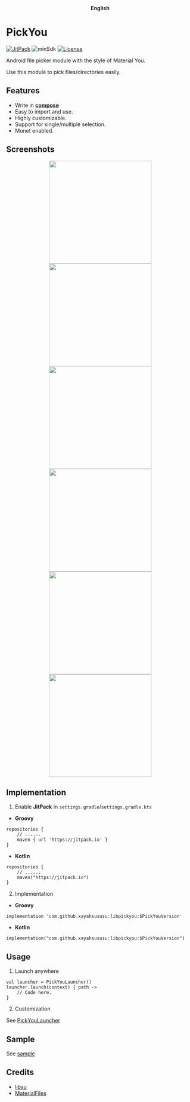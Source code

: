 <div align="center">
	<span style="font-weight: bold"> English</span>
</div>

# PickYou
[![JitPack](https://jitpack.io/v/xayahsususu/libpickyou.svg)](https://jitpack.io/#xayahsususu/libpickyou)  ![minSdk](https://img.shields.io/badge/minSdk-26-green) [![License](https://img.shields.io/github/license/XayahSuSuSu/AndroidModule-PickYou?color=ff69b4)](./LICENSE)

Android file picker module with the style of Material You.

Use this module to pick files/directories easily.

## Features
- Write in [**compose**](https://developer.android.com/jetpack/compose)
- Easy to import and use.
- Highly customizable.
- Support for single/multiple selection.
- Monet enabled.

## Screenshots
<div align="center">
	<img src="./doc/images/1.jpg" width="275px"><img src="./doc/images/2.jpg" width="275px"><img src="./doc/images/3.jpg" width="275px">
	<img src="./doc/images/4.jpg" width="275px"><img src="./doc/images/5.jpg" width="275px"><img src="./doc/images/6.jpg" width="275px">
</div>

## Implementation
1. Enable **JitPack** in `settings.gradle`/`settings.gradle.kts`
* **Groovy**
```
repositories {
    // ......
    maven { url 'https://jitpack.io' }
}
```
* **Kotlin**
```
repositories {
    // ......
    maven("https://jitpack.io")
}
```
2. Implementation
* **Groovy**
```
implementation 'com.github.xayahsususu:libpickyou:$PickYouVersion'
```

* **Kotlin**
```
implementation("com.github.xayahsususu:libpickyou:$PickYouVersion")
```

## Usage
1. Launch anywhere
```
val launcher = PickYouLauncher()
launcher.launch(context) { path ->
    // Code here.
}
```

2. Customization

See [PickYouLauncher](./libpickyou/src/main/kotlin/com/xayah/libpickyou/ui/PickYouLauncher.kt)

## Sample
See [sample](./app/src/main/kotlin/com/xayah/pickyou/MainActivity.kt)

## Credits
- [libsu](https://github.com/topjohnwu/libsu)
- [MaterialFiles](https://github.com/zhanghai/MaterialFiles)
